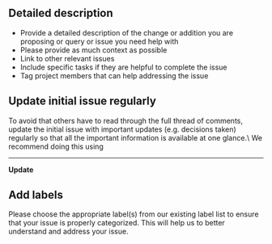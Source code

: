 ## Detailed description
 - Provide a detailed description of the change or addition you are proposing or query or issue you need help with 
 - Please provide as much context as possible
 - Link to other relevant issues
 - Include specific tasks if they are helpful to complete the issue
 - Tag project members that can help addressing the issue

## Update initial issue regularly
To avoid that others have to read through the full thread of comments, update the initial issue with important updates (e.g. decisions taken) regularly so that all the important information is available at one glance.\ 
We recommend doing this using

---
__Update__

## Add labels
Please choose the appropriate label(s) from our existing label list to ensure that your issue is properly categorized. This will help us to better understand and address your issue.
